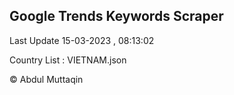 

## Google Trends Keywords Scraper 
 
Last Update 15-03-2023 , 08:13:02

Country List :
VIETNAM.json



© Abdul Muttaqin 
